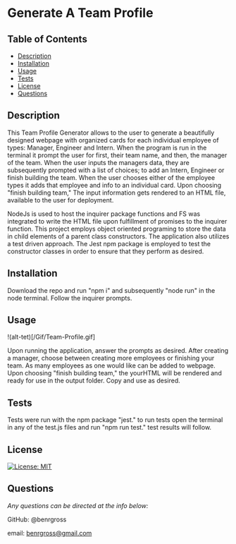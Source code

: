 # Generate A Team Profile

## Table of Contents

- [Description](#description)
- [Installation](#installation)
- [Usage](#usage)
- [Tests](#tests)
- [License](#license)
- [Questions](#questions)

## Description

This Team Profile Generator allows to the user to generate a beautifully designed webpage with organized cards for each individual employee of types: Manager, Engineer and Intern. When the program is run in the terminal it prompt the user for first, their team name, and then, the manager of the team. When the user inputs the managers data, they are subsequently prompted with a list of choices; to add an Intern, Engineer or finish building the team. When the user chooses either of the employee types it adds that employee and info to an individual card. Upon choosing "finish building team," The input information gets rendered to an HTML file, available to the user for deployment.

NodeJs is used to host the inquirer package functions and FS was integrated to write the HTML file upon fulfillment of promises to the inquirer function. This project employs object oriented programing to store the data in child elements of a parent class constructors. The application also utilizes a test driven approach. The Jest npm package is employed to test the constructor classes in order to ensure that they perform as desired.

## Installation

Download the repo and run "npm i" and subsequently "node run" in the node terminal. Follow the inquirer prompts.

## Usage

!(alt-tet)[/Gif/Team-Profile.gif]

Upon running the application, answer the prompts as desired. After creating a manager, choose between creating more employees or finishing your team. As many employees as one would like can be added to webpage. Upon choosing "finish building team," the yourHTML will be rendered and ready for use in the output folder. Copy and use as desired.

## Tests

Tests were run with the npm package "jest." to run tests open the terminal in any of the test.js files and run "npm run test." test results will follow.

## License

[![License: MIT](https://img.shields.io/badge/License-MIT-yellow.svg)](https://opensource.org/licenses/MIT)

## Questions

_Any questions can be directed at the info below:_

GitHub: @benrgross

email: benrgross@gmail.com
